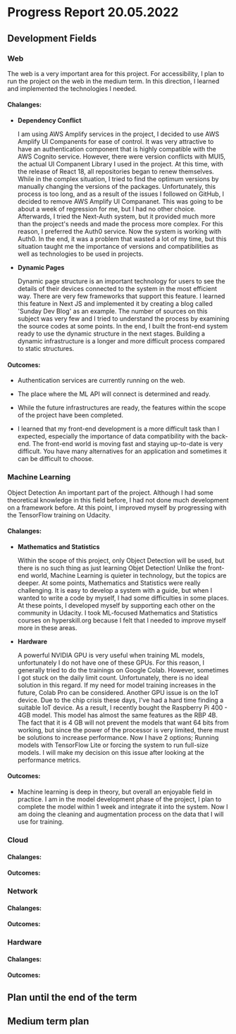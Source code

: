 # Progress Report 20.05.2022


## Development Fields

### Web

The web is a very important area for this project. For accessibility, I plan to run the project on the web in the medium term. In this direction, I learned and implemented the technologies I needed.

#### Chalanges:


- **Dependency Conflict**

    I am using AWS Amplify services in the project, I decided to use AWS Amplify UI Companents for ease of control. It was very attractive to have an authentication component that is highly compatible with the AWS Cognito service. However, there were version conflicts with MUI5, the actual UI Companent Library I used in the project. At this time, with the release of React 18, all repositories began to renew themselves. While in the complex situation, I tried to find the optimum versions by manually changing the versions of the packages. Unfortunately, this process is too long, and as a result of the issues I followed on GitHub, I decided to remove AWS Amplify UI Compananet. This was going to be about a week of regression for me, but I had no other choice. Afterwards, I tried the Next-Auth system, but it provided much more than the project's needs and made the process more complex. For this reason, I preferred the Auth0 service. Now the system is working with Auth0. In the end, it was a problem that wasted a lot of my time, but this situation taught me the importance of versions and compatibilities as well as technologies to be used in projects.

- **Dynamic Pages**

    Dynamic page structure is an important technology for users to see the details of their devices connected to the system in the most efficient way. There are very few frameworks that support this feature. I learned this feature in Next JS and implemented it by creating a blog called 'Sunday Dev Blog' as an example. The number of sources on this subject was very few and I tried to understand the process by examining the source codes at some points. In the end, I built the front-end system ready to use the dynamic structure in the next stages. Building a dynamic infrastructure is a longer and more difficult process compared to static structures.



#### Outcomes:

- Authentication services are currently running on the web.
- The place where the ML API will connect is determined and ready.
- While the future infrastructures are ready, the features within the scope of the project have been completed.

- I learned that my front-end development is a more difficult task than I expected, especially the importance of data compatibility with the back-end. The front-end world is moving fast and staying up-to-date is very difficult. You have many alternatives for an application and sometimes it can be difficult to choose.

### Machine Learning

Object Detection An important part of the project. Although I had some theoretical knowledge in this field before, I had not done much development on a framework before. At this point, I improved myself by progressing with the TensorFlow training on Udacity.

#### Chalanges: 

- **Mathematics and Statistics**

    Within the scope of this project, only Object Detection will be used, but there is no such thing as just learning Objet Detection! Unlike the front-end world, Machine Learning is quieter in technology, but the topics are deeper. At some points, Mathematics and Statistics were really challenging. It is easy to develop a system with a guide, but when I wanted to write a code by myself, I had some difficulties in some places. At these points, I developed myself by supporting each other on the community in Udacity. I took ML-focused Mathematics and Statistics courses on hyperskill.org because I felt that I needed to improve myself more in these areas.

- **Hardware**

    A powerful NVIDIA GPU is very useful when training ML models, unfortunately I do not have one of these GPUs. For this reason, I generally tried to do the trainings on Google Colab. However, sometimes I got stuck on the daily limit count. Unfortunately, there is no ideal solution in this regard. If my need for model training increases in the future, Colab Pro can be considered. Another GPU issue is on the IoT device. Due to the chip crisis these days, I've had a hard time finding a suitable IoT device. As a result, I recently bought the Raspberry Pi 400 - 4GB model. This model has almost the same features as the RBP 4B. The fact that it is 4 GB will not prevent the models that want 64 bits from working, but since the power of the processor is very limited, there must be solutions to increase performance. Now I have 2 options; Running models with TensorFlow Lite or forcing the system to run full-size models. I will make my decision on this issue after looking at the performance metrics.

#### Outcomes:

- Machine learning is deep in theory, but overall an enjoyable field in practice. I am in the model development phase of the project, I plan to complete the model within 1 week and integrate it into the system. Now I am doing the cleaning and augmentation process on the data that I will use for training.

### Cloud



#### Chalanges:

#### Outcomes:

### Network



#### Chalanges:

#### Outcomes:

### Hardware



#### Chalanges:

#### Outcomes:

## Plan until the end of the term





## Medium term plan